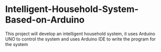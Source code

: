 # Intelligent-Household-System-Based-on-Arduino
This project will develop an intelligent household system, it uses Arduino UNO to control the system and uses Arduino IDE to write the program for the system
